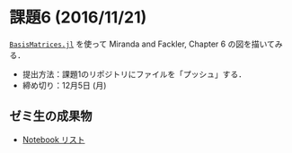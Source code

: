 # 課題6 (2016/11/21)
[`BasisMatrices.jl`](https://github.com/QuantEcon/BasisMatrices.jl)
を使って Miranda and Fackler, Chapter 6 の図を描いてみる．

* 提出方法：課題1のリポジトリにファイルを「プッシュ」する．
* 締め切り：12月5日 (月)

## ゼミ生の成果物

* [Notebook リスト](notebooks.md)
